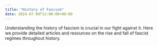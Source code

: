 ```yaml
---
title: "History of Fascism"
date: 2024-07-09T12:00:00+00:00
---
```

Understanding the history of fascism is crucial in our fight against it. Here we provide detailed articles and resources on the rise and fall of fascist regimes throughout history.
